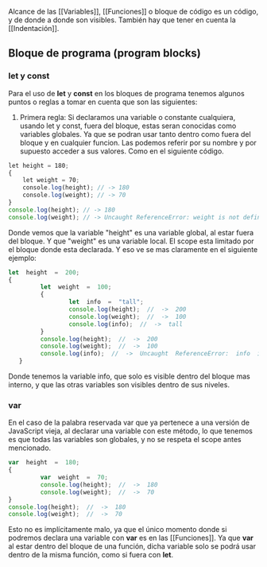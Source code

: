 Alcance de las [[Variables]], [[Funciones]] o bloque de código es un código, y de donde a donde son visibles.
También hay que tener en cuenta la [[Indentación]]. 
## Bloque de programa (program blocks)

### **let** y **const**

Para el uso de **let** y **const** en los bloques de programa tenemos algunos puntos o reglas a tomar en cuenta que son las siguientes:

1. Primera regla: Si declaramos una variable o constante cualquiera, usando let y const, fuera del bloque, estas seran conocidas como variables globales. Ya que se podran usar tanto dentro como fuera del bloque y en cualquier funcion. Las podemos referir por su nombre y por supuesto acceder a sus valores. Como en el siguiente código. 
~~~js
let height = 180;
{
    let weight = 70;
    console.log(height); // -> 180
    console.log(weight); // -> 70
}
console.log(height); // -> 180
console.log(weight); // -> Uncaught ReferenceError: weight is not defined
~~~

Donde vemos que la variable "height" es una variable global, al estar fuera del bloque. Y que "weight" es una variable local. El scope esta limitado por el bloque donde esta declarada. 
Y eso ve se mas claramente en el siguiente ejemplo:

~~~js
let  height  =  200;
{
         let  weight  =  100;
         {
                 let  info  =  "tall";
                 console.log(height);  //  ->  200
                 console.log(weight);  //  ->  100
                 console.log(info);  //  ->  tall
         }
         console.log(height);  //  ->  200
         console.log(weight);  //  ->  100
         console.log(info);  //  ->  Uncaught  ReferenceError:  info  is  not  defined
   }
~~~

Donde tenemos la variable info, que solo es visible dentro del bloque mas interno, y que las otras variables son visibles dentro de sus niveles. 

### **var**

En el caso de la palabra reservada var que ya pertenece a una versión de JavaScript vieja, al declarar una variable con este método, lo que tenemos es que todas las variables son globales, y no se respeta el scope antes mencionado. 

~~~js
var  height  =  180;
{
         var  weight  =  70;
         console.log(height);  //  ->  180
         console.log(weight);  //  ->  70	
}
console.log(height);  //  ->  180
console.log(weight);  //  ->  70
~~~

Esto no es implícitamente malo, ya que el único momento donde si podremos declara una variable con **var** es en las [[Funciones]]. Ya que **var** al estar dentro del bloque de una función, dicha variable solo se podrá usar dentro de la misma función, como si fuera con **let**. 


